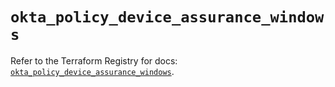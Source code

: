 # `okta_policy_device_assurance_windows`

Refer to the Terraform Registry for docs: [`okta_policy_device_assurance_windows`](https://registry.terraform.io/providers/okta/okta/4.11.0/docs/resources/policy_device_assurance_windows).

